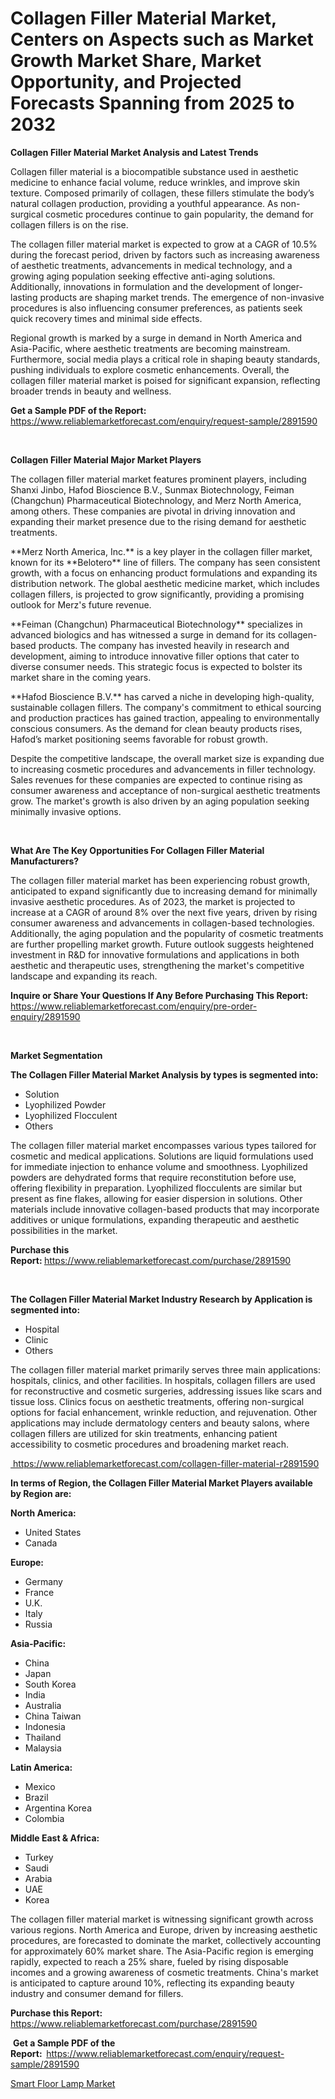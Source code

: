 <p><h1>Collagen Filler Material Market, Centers on Aspects such as Market Growth Market Share, Market Opportunity, and Projected Forecasts Spanning from 2025 to 2032</h1></p><p><strong>Collagen Filler Material Market Analysis and Latest Trends</strong></p>
<p><p>Collagen filler material is a biocompatible substance used in aesthetic medicine to enhance facial volume, reduce wrinkles, and improve skin texture. Composed primarily of collagen, these fillers stimulate the body’s natural collagen production, providing a youthful appearance. As non-surgical cosmetic procedures continue to gain popularity, the demand for collagen fillers is on the rise.</p><p>The collagen filler material market is expected to grow at a CAGR of 10.5% during the forecast period, driven by factors such as increasing awareness of aesthetic treatments, advancements in medical technology, and a growing aging population seeking effective anti-aging solutions. Additionally, innovations in formulation and the development of longer-lasting products are shaping market trends. The emergence of non-invasive procedures is also influencing consumer preferences, as patients seek quick recovery times and minimal side effects.</p><p>Regional growth is marked by a surge in demand in North America and Asia-Pacific, where aesthetic treatments are becoming mainstream. Furthermore, social media plays a critical role in shaping beauty standards, pushing individuals to explore cosmetic enhancements. Overall, the collagen filler material market is poised for significant expansion, reflecting broader trends in beauty and wellness.</p></p>
<p><strong>Get a Sample PDF of the Report:&nbsp;</strong> <a href="https://www.reliablemarketforecast.com/enquiry/request-sample/2891590?utm_campaign=3357&utm_medium=2&utm_source=Github&utm_content=ia&utm_term=14032025&utm_id=collagen-filler-material">https://www.reliablemarketforecast.com/enquiry/request-sample/2891590</a></p>
<p>&nbsp;</p>
<p><strong>Collagen Filler Material Major Market Players</strong></p>
<p><p>The collagen filler material market features prominent players, including Shanxi Jinbo, Hafod Bioscience B.V., Sunmax Biotechnology, Feiman (Changchun) Pharmaceutical Biotechnology, and Merz North America, among others. These companies are pivotal in driving innovation and expanding their market presence due to the rising demand for aesthetic treatments.</p><p>**Merz North America, Inc.** is a key player in the collagen filler market, known for its **Belotero** line of fillers. The company has seen consistent growth, with a focus on enhancing product formulations and expanding its distribution network. The global aesthetic medicine market, which includes collagen fillers, is projected to grow significantly, providing a promising outlook for Merz's future revenue.</p><p>**Feiman (Changchun) Pharmaceutical Biotechnology** specializes in advanced biologics and has witnessed a surge in demand for its collagen-based products. The company has invested heavily in research and development, aiming to introduce innovative filler options that cater to diverse consumer needs. This strategic focus is expected to bolster its market share in the coming years.</p><p>**Hafod Bioscience B.V.** has carved a niche in developing high-quality, sustainable collagen fillers. The company's commitment to ethical sourcing and production practices has gained traction, appealing to environmentally conscious consumers. As the demand for clean beauty products rises, Hafod’s market positioning seems favorable for robust growth.</p><p>Despite the competitive landscape, the overall market size is expanding due to increasing cosmetic procedures and advancements in filler technology. Sales revenues for these companies are expected to continue rising as consumer awareness and acceptance of non-surgical aesthetic treatments grow. The market's growth is also driven by an aging population seeking minimally invasive options.</p></p>
<p>&nbsp;</p>
<p><strong>What Are The Key Opportunities For Collagen Filler Material Manufacturers?</strong></p>
<p><p>The collagen filler material market has been experiencing robust growth, anticipated to expand significantly due to increasing demand for minimally invasive aesthetic procedures. As of 2023, the market is projected to increase at a CAGR of around 8% over the next five years, driven by rising consumer awareness and advancements in collagen-based technologies. Additionally, the aging population and the popularity of cosmetic treatments are further propelling market growth. Future outlook suggests heightened investment in R&D for innovative formulations and applications in both aesthetic and therapeutic uses, strengthening the market's competitive landscape and expanding its reach.</p></p>
<p><strong>Inquire or Share Your Questions If Any Before Purchasing This Report:</strong> <a href="https://www.reliablemarketforecast.com/enquiry/pre-order-enquiry/2891590?utm_campaign=3357&utm_medium=2&utm_source=Github&utm_content=ia&utm_term=14032025&utm_id=collagen-filler-material">https://www.reliablemarketforecast.com/enquiry/pre-order-enquiry/2891590</a></p>
<p>&nbsp;</p>
<p><strong>Market Segmentation</strong></p>
<p><strong>The Collagen Filler Material Market Analysis by types is segmented into:</strong></p>
<p><ul><li>Solution</li><li>Lyophilized Powder</li><li>Lyophilized Flocculent</li><li>Others</li></ul></p>
<p><p>The collagen filler material market encompasses various types tailored for cosmetic and medical applications. Solutions are liquid formulations used for immediate injection to enhance volume and smoothness. Lyophilized powders are dehydrated forms that require reconstitution before use, offering flexibility in preparation. Lyophilized flocculents are similar but present as fine flakes, allowing for easier dispersion in solutions. Other materials include innovative collagen-based products that may incorporate additives or unique formulations, expanding therapeutic and aesthetic possibilities in the market.</p></p>
<p><strong>Purchase this Report:&nbsp;</strong><a href="https://www.reliablemarketforecast.com/purchase/2891590?utm_campaign=3357&utm_medium=2&utm_source=Github&utm_content=ia&utm_term=14032025&utm_id=collagen-filler-material">https://www.reliablemarketforecast.com/purchase/2891590</a></p>
<p>&nbsp;</p>
<p><strong>The Collagen Filler Material Market Industry Research by Application is segmented into:</strong></p>
<p><ul><li>Hospital</li><li>Clinic</li><li>Others</li></ul></p>
<p><p>The collagen filler material market primarily serves three main applications: hospitals, clinics, and other facilities. In hospitals, collagen fillers are used for reconstructive and cosmetic surgeries, addressing issues like scars and tissue loss. Clinics focus on aesthetic treatments, offering non-surgical options for facial enhancement, wrinkle reduction, and rejuvenation. Other applications may include dermatology centers and beauty salons, where collagen fillers are utilized for skin treatments, enhancing patient accessibility to cosmetic procedures and broadening market reach.</p></p>
<p><a href="https://www.reliablemarketforecast.com/collagen-filler-material-r2891590?utm_campaign=3357&utm_medium=2&utm_source=Github&utm_content=ia&utm_term=14032025&utm_id=collagen-filler-material">&nbsp;https://www.reliablemarketforecast.com/collagen-filler-material-r2891590</a></p>
<p><strong>In terms of Region, the Collagen Filler Material Market Players available by Region are:</strong></p>
<p>
    <p> <strong> North America: </strong>
        <ul>
            <li>United States</li>
            <li>Canada</li>
        </ul>
        </p> 
    <p> <strong> Europe: </strong>
        <ul>
            <li>Germany</li>
            <li>France</li>
            <li>U.K.</li>
            <li>Italy</li>
            <li>Russia</li>
        </ul>
        </p> 
    <p> <strong> Asia-Pacific: </strong>
        <ul>
            <li>China</li>
            <li>Japan</li>
            <li>South Korea</li>
            <li>India</li>
            <li>Australia</li>
            <li>China Taiwan</li>
            <li>Indonesia</li>
            <li>Thailand</li>
            <li>Malaysia</li>
        </ul>
        </p> 
    <p> <strong> Latin America: </strong>
        <ul>
            <li>Mexico</li>
            <li>Brazil</li>
            <li>Argentina Korea</li>
            <li>Colombia</li>
        </ul>
        </p> 
    <p> <strong> Middle East & Africa: </strong>
        <ul>
            <li>Turkey</li>
            <li>Saudi</li>
            <li>Arabia</li>
            <li>UAE</li>
            <li>Korea</li>
        </ul>
    </p>
    </p>
<p><p>The collagen filler material market is witnessing significant growth across various regions. North America and Europe, driven by increasing aesthetic procedures, are forecasted to dominate the market, collectively accounting for approximately 60% market share. The Asia-Pacific region is emerging rapidly, expected to reach a 25% share, fueled by rising disposable incomes and a growing awareness of cosmetic treatments. China's market is anticipated to capture around 10%, reflecting its expanding beauty industry and consumer demand for fillers.</p></p>
<p><strong>Purchase this Report: </strong><a href="https://www.reliablemarketforecast.com/purchase/2891590?utm_campaign=3357&utm_medium=2&utm_source=Github&utm_content=ia&utm_term=14032025&utm_id=collagen-filler-material">https://www.reliablemarketforecast.com/purchase/2891590</a></p>
<p>&nbsp;<strong>Get a Sample PDF of the Report:&nbsp;&nbsp;</strong><a href="https://www.reliablemarketforecast.com/enquiry/request-sample/2891590?utm_campaign=3357&utm_medium=2&utm_source=Github&utm_content=ia&utm_term=14032025&utm_id=collagen-filler-material">https://www.reliablemarketforecast.com/enquiry/request-sample/2891590</a></p>
<p><strong></strong></p>
<p><p><a href="https://github.com/shamyzinniwl/Market-Research-Report-List-1/blob/main/smart-floor-lamp-market.md?utm_campaign=3357&utm_medium=2&utm_source=Github&utm_content=ia&utm_term=14032025&utm_id=collagen-filler-material">Smart Floor Lamp Market</a></p></p>